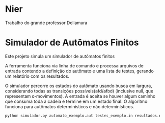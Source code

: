 # Nier
Trabalho do grande professor Dellamura

# Simulador de Autômatos Finitos

Este projeto simula um simulador de autômatos finitos

A ferramenta funciona via linha de comando e processa arquivos de entrada contendo a definição do autômato e uma lista de testes, gerando um relatório com os resultados.

O simulador percorre os estados do autômato usando busca em largura, considerando todas as transições possíveis(afd/afbd) (inclusive null, que representam ε-movimentos).
A entrada é aceita se houver algum caminho que consuma toda a cadeia e termine em um estado final.
O algoritmo funciona para autômatos determinísticos e não determinísticos.


```bash
python simulador.py automato_exemplo.aut testes_exemplo.in resultados.out
